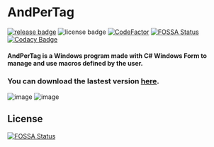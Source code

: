 # AndPerTag
[![release badge](https://img.shields.io/github/v/release/likefurnis/andpertag)](https://github.com/likefurnis/AndPerTag/releases/latest)
![license badge](https://img.shields.io/github/license/likefurnis/andpertag)
[![CodeFactor](https://www.codefactor.io/repository/github/likefurnis/andpertag/badge)](https://www.codefactor.io/repository/github/likefurnis/andpertag)
[![FOSSA Status](https://app.fossa.com/api/projects/git%2Bgithub.com%2Flikefurnis%2FAndPerTag.svg?type=shield)](https://app.fossa.com/projects/git%2Bgithub.com%2Flikefurnis%2FAndPerTag?ref=badge_shield)
[![Codacy Badge](https://app.codacy.com/project/badge/Grade/7cb97443432f448a888a5a79605f3a6c)](https://www.codacy.com/gh/likefurnis/AndPerTag/dashboard?utm_source=github.com&amp;utm_medium=referral&amp;utm_content=likefurnis/AndPerTag&amp;utm_campaign=Badge_Grade)

#### AndPerTag is a Windows program made with C# Windows Form to manage and use macros defined by the user.

### You can download the lastest version [here](https://github.com/likefurnis/AndPerTag/releases/latest).

![image](https://user-images.githubusercontent.com/18721359/95331849-dec75500-08aa-11eb-823d-9783e1d0bd63.png)
![image](https://user-images.githubusercontent.com/18721359/95332187-5a290680-08ab-11eb-9344-f452f43029bb.png)


## License
[![FOSSA Status](https://app.fossa.com/api/projects/git%2Bgithub.com%2Flikefurnis%2FAndPerTag.svg?type=large)](https://app.fossa.com/projects/git%2Bgithub.com%2Flikefurnis%2FAndPerTag?ref=badge_large)
